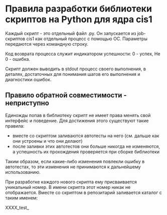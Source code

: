 # Правила разработки библиотеки скриптов на Python для ядра cis1

Каждый скрипт - это отдельный файл .py. Он запускается из job-скриптов cis1 как отдельный процесс с помощью ОС. 
Параметры передаются через командную строку.

Код возврата процесса служит индикатором успешности: 0 - успех, Не 0 - ошибка.

Скрипт должен выводить в stdout процесс своего выполнения, в деталях, достаточных для понимания шагов его выполнения и диагностики ошибок.

## Правило обратной совместимости - неприступно

Единожды попав в библиотеку скрипт не имеет права менять свой интерфейс и поведение. 
Для достижения этого существуют такие правила:

- вместе со скриптом заливаются автотесты на него (см. дальше как они устроены и что они делают)
- после заливки этих автотестов они больше никогда не изменяются, а успешность их прохождения проверяется при сборке библиотеки

Таким образом, если какие-либо изменения повлекли ошибку в автотестах, то эти изменения не принимаются к дальнейшему использованию.

При разработке каждого нового скрипта ему присваивается уникальный номер. В имени скрипта этот номер никак не отображается.
Вместе со скриптом в репозитарий заливается каталог с таким именем:

 XXXX_test_<script name>

Где XXXX - тот самый уникальный номер. В каталоге располагаются скрипты тестов, которые именуются следующим образом:

 XXXX_test_N_<script name>.py
 
Где N - порядковый номер теста.
 
Тесты, единожды попав в библиотеку, уже не должны изменяться (ну если только по поводу исправления ошибок в них самих), 
и при "сборке" библиотеки прогоняются все имеющиеся тесты. 
 
Если хотя-бы один тест не прошел - сборка считается не удачной, и такая версия библиотеки не должна попасть в инсталляционный пакет.
 
Скрипт теста при успехе должен завершаться с кодом возврата 0.
 
В случае ошибки код возврата НЕ 0.
 
Для запуска тестов используется скрипт:

 lib_full_test.py

При написании тестов обязательно использование следующих правил:
  
1. В каждом файле должен быть только один тест, если только обратное не продиктовано логикой самого теста
2. Задача теста - сформировать условия для запуска скрипта и выполнить его вот таким образом:
 
<pre>
import lib_test_runner
res = lib_test_runner.run(['../<script name>', 'arg1',.. ], "Message for report")
</pre>
 
3. Завершение скрипта нужно делать таким образом (здесь res - переменная, которая хранит статус возврата предыдущих запусков
скрипта котрый мы тестируем):

<pre> 
 if res:
     lib_test_runner.fail()
 else:
     lib_test_runner.ok()
</pre> 

## Локальная конфигурация

Для работы библиотеки в конкретной инсталляции могут потребоваться локальные настройки. Все эти настройки должны находится в файле 

 lib_config.py
 
который находится вне репозитария. В качестве шаблона для этого файла в репозитарии находится файл

 lib_config.py.sample
 
## Правила работы с репозитарием библиотеки
 
Начало разработки: создается тикет, ему присваевается уникальный номер, описывается интерфейс и поведение нового скрипта, 
скрипту присваивается имя. В репозиратии создается ветка с именем:
 
 ХХХХ_<script name>
  
И вся разработка ведется в ней.
 
Разработка: разработчик скрипта делает его, делает тесты для скрипта, которые должны покрывать все варианты ошибок работы с интерфейсом,
и должны подтвержать работоспособность самого скрипта. Желательно использовать для тестирования скрипта только локальные ресурсы 
(понимаем, что это может быть сложно).
 
Приемка: в ветку разработки должен быть влит самый последний master. Для приемки делается merge request.
Ответственный за библиотеку проверяет код, отвергает или принимает его (на данный момент ответсвтенный Безходарнов И.В.). 
После сливания в master, ветка разработки удаляется.
 
## Правила использования сторонних библиотек

Сторонние библиотеки можно использовать. Лицензия на сторонние библиотеки должна разрешать из бесплатное использование.
Все пункты лицензии сторонней библиотеки должны быть соблюдены. Все сторонние библиотеки должны быть перечислены в файле:

 requirements.txt
 
 Формат файла должен удовлетворять этим требованиям:
 
  https://pip.pypa.io/en/stable/reference/pip_install/#requirements-file-format
  
## Документирование

_TBD_




















